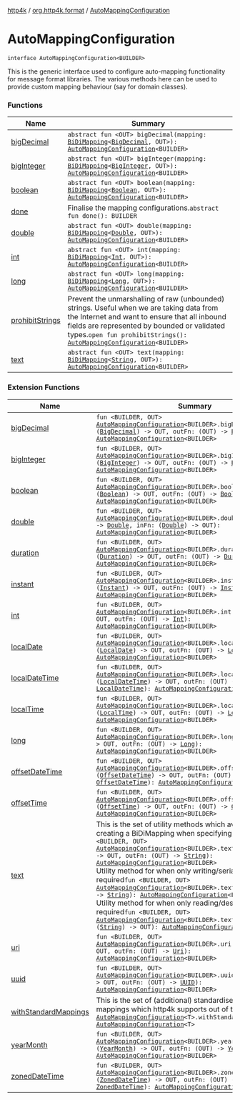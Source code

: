 [http4k](../../index.md) / [org.http4k.format](../index.md) / [AutoMappingConfiguration](./index.md)

# AutoMappingConfiguration

`interface AutoMappingConfiguration<BUILDER>`

This is the generic interface used to configure auto-mapping functionality for message format libraries.
The various methods here can be used to provide custom mapping behaviour (say for domain classes).

### Functions

| Name | Summary |
|---|---|
| [bigDecimal](big-decimal.md) | `abstract fun <OUT> bigDecimal(mapping: `[`BiDiMapping`](../../org.http4k.lens/-bi-di-mapping/index.md)`<`[`BigDecimal`](https://docs.oracle.com/javase/9/docs/api/java/math/BigDecimal.html)`, OUT>): `[`AutoMappingConfiguration`](./index.md)`<BUILDER>` |
| [bigInteger](big-integer.md) | `abstract fun <OUT> bigInteger(mapping: `[`BiDiMapping`](../../org.http4k.lens/-bi-di-mapping/index.md)`<`[`BigInteger`](https://docs.oracle.com/javase/9/docs/api/java/math/BigInteger.html)`, OUT>): `[`AutoMappingConfiguration`](./index.md)`<BUILDER>` |
| [boolean](boolean.md) | `abstract fun <OUT> boolean(mapping: `[`BiDiMapping`](../../org.http4k.lens/-bi-di-mapping/index.md)`<`[`Boolean`](https://kotlinlang.org/api/latest/jvm/stdlib/kotlin/-boolean/index.html)`, OUT>): `[`AutoMappingConfiguration`](./index.md)`<BUILDER>` |
| [done](done.md) | Finalise the mapping configurations.`abstract fun done(): BUILDER` |
| [double](double.md) | `abstract fun <OUT> double(mapping: `[`BiDiMapping`](../../org.http4k.lens/-bi-di-mapping/index.md)`<`[`Double`](https://kotlinlang.org/api/latest/jvm/stdlib/kotlin/-double/index.html)`, OUT>): `[`AutoMappingConfiguration`](./index.md)`<BUILDER>` |
| [int](int.md) | `abstract fun <OUT> int(mapping: `[`BiDiMapping`](../../org.http4k.lens/-bi-di-mapping/index.md)`<`[`Int`](https://kotlinlang.org/api/latest/jvm/stdlib/kotlin/-int/index.html)`, OUT>): `[`AutoMappingConfiguration`](./index.md)`<BUILDER>` |
| [long](long.md) | `abstract fun <OUT> long(mapping: `[`BiDiMapping`](../../org.http4k.lens/-bi-di-mapping/index.md)`<`[`Long`](https://kotlinlang.org/api/latest/jvm/stdlib/kotlin/-long/index.html)`, OUT>): `[`AutoMappingConfiguration`](./index.md)`<BUILDER>` |
| [prohibitStrings](prohibit-strings.md) | Prevent the unmarshalling of raw (unbounded) strings. Useful when we are taking data from the Internet and want to ensure that all inbound fields are represented by bounded or validated types.`open fun prohibitStrings(): `[`AutoMappingConfiguration`](./index.md)`<BUILDER>` |
| [text](text.md) | `abstract fun <OUT> text(mapping: `[`BiDiMapping`](../../org.http4k.lens/-bi-di-mapping/index.md)`<`[`String`](https://kotlinlang.org/api/latest/jvm/stdlib/kotlin/-string/index.html)`, OUT>): `[`AutoMappingConfiguration`](./index.md)`<BUILDER>` |

### Extension Functions

| Name | Summary |
|---|---|
| [bigDecimal](../big-decimal.md) | `fun <BUILDER, OUT> `[`AutoMappingConfiguration`](./index.md)`<BUILDER>.bigDecimal(inFn: (`[`BigDecimal`](https://docs.oracle.com/javase/9/docs/api/java/math/BigDecimal.html)`) -> OUT, outFn: (OUT) -> `[`BigDecimal`](https://docs.oracle.com/javase/9/docs/api/java/math/BigDecimal.html)`): `[`AutoMappingConfiguration`](./index.md)`<BUILDER>` |
| [bigInteger](../big-integer.md) | `fun <BUILDER, OUT> `[`AutoMappingConfiguration`](./index.md)`<BUILDER>.bigInteger(inFn: (`[`BigInteger`](https://docs.oracle.com/javase/9/docs/api/java/math/BigInteger.html)`) -> OUT, outFn: (OUT) -> `[`BigInteger`](https://docs.oracle.com/javase/9/docs/api/java/math/BigInteger.html)`): `[`AutoMappingConfiguration`](./index.md)`<BUILDER>` |
| [boolean](../boolean.md) | `fun <BUILDER, OUT> `[`AutoMappingConfiguration`](./index.md)`<BUILDER>.boolean(inFn: (`[`Boolean`](https://kotlinlang.org/api/latest/jvm/stdlib/kotlin/-boolean/index.html)`) -> OUT, outFn: (OUT) -> `[`Boolean`](https://kotlinlang.org/api/latest/jvm/stdlib/kotlin/-boolean/index.html)`): `[`AutoMappingConfiguration`](./index.md)`<BUILDER>` |
| [double](../double.md) | `fun <BUILDER, OUT> `[`AutoMappingConfiguration`](./index.md)`<BUILDER>.double(outFn: (OUT) -> `[`Double`](https://kotlinlang.org/api/latest/jvm/stdlib/kotlin/-double/index.html)`, inFn: (`[`Double`](https://kotlinlang.org/api/latest/jvm/stdlib/kotlin/-double/index.html)`) -> OUT): `[`AutoMappingConfiguration`](./index.md)`<BUILDER>` |
| [duration](../duration.md) | `fun <BUILDER, OUT> `[`AutoMappingConfiguration`](./index.md)`<BUILDER>.duration(inFn: (`[`Duration`](https://docs.oracle.com/javase/9/docs/api/java/time/Duration.html)`) -> OUT, outFn: (OUT) -> `[`Duration`](https://docs.oracle.com/javase/9/docs/api/java/time/Duration.html)`): `[`AutoMappingConfiguration`](./index.md)`<BUILDER>` |
| [instant](../instant.md) | `fun <BUILDER, OUT> `[`AutoMappingConfiguration`](./index.md)`<BUILDER>.instant(inFn: (`[`Instant`](https://docs.oracle.com/javase/9/docs/api/java/time/Instant.html)`) -> OUT, outFn: (OUT) -> `[`Instant`](https://docs.oracle.com/javase/9/docs/api/java/time/Instant.html)`): `[`AutoMappingConfiguration`](./index.md)`<BUILDER>` |
| [int](../int.md) | `fun <BUILDER, OUT> `[`AutoMappingConfiguration`](./index.md)`<BUILDER>.int(inFn: (`[`Int`](https://kotlinlang.org/api/latest/jvm/stdlib/kotlin/-int/index.html)`) -> OUT, outFn: (OUT) -> `[`Int`](https://kotlinlang.org/api/latest/jvm/stdlib/kotlin/-int/index.html)`): `[`AutoMappingConfiguration`](./index.md)`<BUILDER>` |
| [localDate](../local-date.md) | `fun <BUILDER, OUT> `[`AutoMappingConfiguration`](./index.md)`<BUILDER>.localDate(inFn: (`[`LocalDate`](https://docs.oracle.com/javase/9/docs/api/java/time/LocalDate.html)`) -> OUT, outFn: (OUT) -> `[`LocalDate`](https://docs.oracle.com/javase/9/docs/api/java/time/LocalDate.html)`): `[`AutoMappingConfiguration`](./index.md)`<BUILDER>` |
| [localDateTime](../local-date-time.md) | `fun <BUILDER, OUT> `[`AutoMappingConfiguration`](./index.md)`<BUILDER>.localDateTime(inFn: (`[`LocalDateTime`](https://docs.oracle.com/javase/9/docs/api/java/time/LocalDateTime.html)`) -> OUT, outFn: (OUT) -> `[`LocalDateTime`](https://docs.oracle.com/javase/9/docs/api/java/time/LocalDateTime.html)`): `[`AutoMappingConfiguration`](./index.md)`<BUILDER>` |
| [localTime](../local-time.md) | `fun <BUILDER, OUT> `[`AutoMappingConfiguration`](./index.md)`<BUILDER>.localTime(inFn: (`[`LocalTime`](https://docs.oracle.com/javase/9/docs/api/java/time/LocalTime.html)`) -> OUT, outFn: (OUT) -> `[`LocalTime`](https://docs.oracle.com/javase/9/docs/api/java/time/LocalTime.html)`): `[`AutoMappingConfiguration`](./index.md)`<BUILDER>` |
| [long](../long.md) | `fun <BUILDER, OUT> `[`AutoMappingConfiguration`](./index.md)`<BUILDER>.long(inFn: (`[`Long`](https://kotlinlang.org/api/latest/jvm/stdlib/kotlin/-long/index.html)`) -> OUT, outFn: (OUT) -> `[`Long`](https://kotlinlang.org/api/latest/jvm/stdlib/kotlin/-long/index.html)`): `[`AutoMappingConfiguration`](./index.md)`<BUILDER>` |
| [offsetDateTime](../offset-date-time.md) | `fun <BUILDER, OUT> `[`AutoMappingConfiguration`](./index.md)`<BUILDER>.offsetDateTime(inFn: (`[`OffsetDateTime`](https://docs.oracle.com/javase/9/docs/api/java/time/OffsetDateTime.html)`) -> OUT, outFn: (OUT) -> `[`OffsetDateTime`](https://docs.oracle.com/javase/9/docs/api/java/time/OffsetDateTime.html)`): `[`AutoMappingConfiguration`](./index.md)`<BUILDER>` |
| [offsetTime](../offset-time.md) | `fun <BUILDER, OUT> `[`AutoMappingConfiguration`](./index.md)`<BUILDER>.offsetTime(inFn: (`[`OffsetTime`](https://docs.oracle.com/javase/9/docs/api/java/time/OffsetTime.html)`) -> OUT, outFn: (OUT) -> `[`OffsetTime`](https://docs.oracle.com/javase/9/docs/api/java/time/OffsetTime.html)`): `[`AutoMappingConfiguration`](./index.md)`<BUILDER>` |
| [text](../text.md) | This is the set of utility methods which avoid the noise of creating a BiDiMapping when specifying mappings.`fun <BUILDER, OUT> `[`AutoMappingConfiguration`](./index.md)`<BUILDER>.text(inFn: (`[`String`](https://kotlinlang.org/api/latest/jvm/stdlib/kotlin/-string/index.html)`) -> OUT, outFn: (OUT) -> `[`String`](https://kotlinlang.org/api/latest/jvm/stdlib/kotlin/-string/index.html)`): `[`AutoMappingConfiguration`](./index.md)`<BUILDER>`<br>Utility method for when only writing/serialization is required`fun <BUILDER, OUT> `[`AutoMappingConfiguration`](./index.md)`<BUILDER>.text(mapping: (OUT) -> `[`String`](https://kotlinlang.org/api/latest/jvm/stdlib/kotlin/-string/index.html)`): `[`AutoMappingConfiguration`](./index.md)`<BUILDER>`<br>Utility method for when only reading/deserialization is required`fun <BUILDER, OUT> `[`AutoMappingConfiguration`](./index.md)`<BUILDER>.text(mapping: (`[`String`](https://kotlinlang.org/api/latest/jvm/stdlib/kotlin/-string/index.html)`) -> OUT): `[`AutoMappingConfiguration`](./index.md)`<BUILDER>` |
| [uri](../uri.md) | `fun <BUILDER, OUT> `[`AutoMappingConfiguration`](./index.md)`<BUILDER>.uri(inFn: (`[`Uri`](../../org.http4k.core/-uri/index.md)`) -> OUT, outFn: (OUT) -> `[`Uri`](../../org.http4k.core/-uri/index.md)`): `[`AutoMappingConfiguration`](./index.md)`<BUILDER>` |
| [uuid](../uuid.md) | `fun <BUILDER, OUT> `[`AutoMappingConfiguration`](./index.md)`<BUILDER>.uuid(inFn: (`[`UUID`](https://docs.oracle.com/javase/9/docs/api/java/util/UUID.html)`) -> OUT, outFn: (OUT) -> `[`UUID`](https://docs.oracle.com/javase/9/docs/api/java/util/UUID.html)`): `[`AutoMappingConfiguration`](./index.md)`<BUILDER>` |
| [withStandardMappings](../with-standard-mappings.md) | This is the set of (additional) standardised string &lt;-&gt; type mappings which http4k supports out of the box.`fun <T> `[`AutoMappingConfiguration`](./index.md)`<T>.withStandardMappings(): `[`AutoMappingConfiguration`](./index.md)`<T>` |
| [yearMonth](../year-month.md) | `fun <BUILDER, OUT> `[`AutoMappingConfiguration`](./index.md)`<BUILDER>.yearMonth(inFn: (`[`YearMonth`](https://docs.oracle.com/javase/9/docs/api/java/time/YearMonth.html)`) -> OUT, outFn: (OUT) -> `[`YearMonth`](https://docs.oracle.com/javase/9/docs/api/java/time/YearMonth.html)`): `[`AutoMappingConfiguration`](./index.md)`<BUILDER>` |
| [zonedDateTime](../zoned-date-time.md) | `fun <BUILDER, OUT> `[`AutoMappingConfiguration`](./index.md)`<BUILDER>.zonedDateTime(inFn: (`[`ZonedDateTime`](https://docs.oracle.com/javase/9/docs/api/java/time/ZonedDateTime.html)`) -> OUT, outFn: (OUT) -> `[`ZonedDateTime`](https://docs.oracle.com/javase/9/docs/api/java/time/ZonedDateTime.html)`): `[`AutoMappingConfiguration`](./index.md)`<BUILDER>` |
